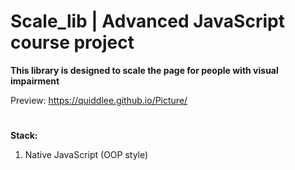 # Scale_lib | Advanced JavaScript course project

**This library is designed to scale the page for people with visual impairment**

Preview: https://quiddlee.github.io/Picture/
#

**Stack:**
1. Native JavaScript (OOP style)
